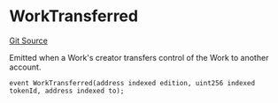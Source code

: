 # WorkTransferred
[Git Source](https://github.com/titlesnyc/wallflower-contract-v2/blob/3def97b53d8f2e1ca0a59e2027614383ba598af9/src/shared/Common.sol)

Emitted when a Work's creator transfers control of the Work to another account.


```solidity
event WorkTransferred(address indexed edition, uint256 indexed tokenId, address indexed to);
```

